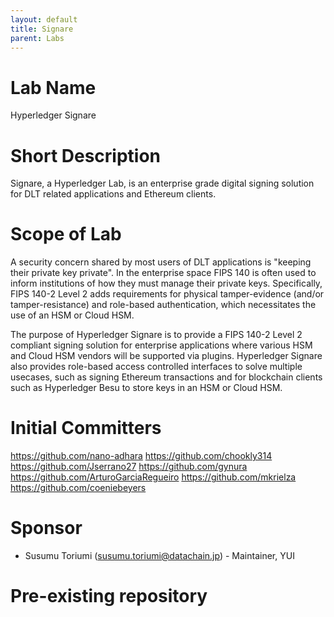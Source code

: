 ```yaml
---
layout: default
title: Signare
parent: Labs
---
```

# Lab Name

Hyperledger Signare

# Short Description

Signare, a Hyperledger Lab, is an enterprise grade digital signing solution for DLT related applications and Ethereum clients.

# Scope of Lab

A security concern shared by most users of DLT applications is "keeping their private key private". In the enterprise space FIPS 140 is often used to inform institutions of how they must manage their private keys. Specifically, FIPS 140-2 Level 2 adds requirements for physical tamper-evidence (and/or tamper-resistance) and role-based authentication, which necessitates the use of an HSM or Cloud HSM. 

The purpose of Hyperledger Signare is to provide a FIPS 140-2 Level 2 compliant signing solution for enterprise applications where various HSM and Cloud HSM vendors will be supported via plugins. Hyperledger Signare also provides role-based access controlled interfaces to solve multiple usecases, such as signing Ethereum transactions and for blockchain clients such as Hyperledger Besu to store keys in an HSM or Cloud HSM.


# Initial Committers

https://github.com/nano-adhara
https://github.com/chookly314
https://github.com/Jserrano27
https://github.com/gynura
https://github.com/ArturoGarciaRegueiro
https://github.com/mkrielza
https://github.com/coeniebeyers


# Sponsor
 
- Susumu Toriumi (susumu.toriumi@datachain.jp) - Maintainer, YUI
 
# Pre-existing repository

